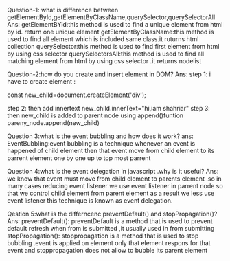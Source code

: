 Question-1: what is difference between getElementById,getElementByClassName,querySelector,querySelectorAll
Ans:
getElementBYid:this method is used to find a unique element from html by id.
return one unique element
getElementByClassName:this method is used to find all element which is included same class.it ruturns html collection
querySelector:this method is used to find first element from html by using css selector
querySelectorsAll:this method is used to find all matching element from html by using css selector .it returns nodelist

Question-2:how do you create and insert element in DOM?
Ans:
step 1:
i have to create element :

const new_child=document.createElement('div');

step 2:
then add innertext
new_child.innerText="hi,iam shahriar"
step 3:
then new_child is added to parent node using append()funtion
pareny_node.append(new_child)


Question 3:what is the event bubbling and how does it work?
ans:
EventBubbling:event bubbling is a technique whenever an event is happened of child element then that event move from child element to its parrent element one by one up to top most parrent

Question 4:what is the event delegation in javascript .why is it useful?
Ans: we know that event must move from child element to parents element .so in many cases reducing event listener we use event listener in parrent node so that we control child element from parent element as a result we less use event listener this technique is known as event delegation.

Qestion 5:what is the differncenc preventDefault() and stopPropagation()?
Ans:
preventDefault(): preventDefault is a method that is used to prevent default refresh when from is submitted ,it usually used in from submitting 
stopPropagation(): stoppropagation is a method that is used to stop bubbling .event is applied on element only that element respons for that event and stoppropagation does not allow to bubble its parent element






